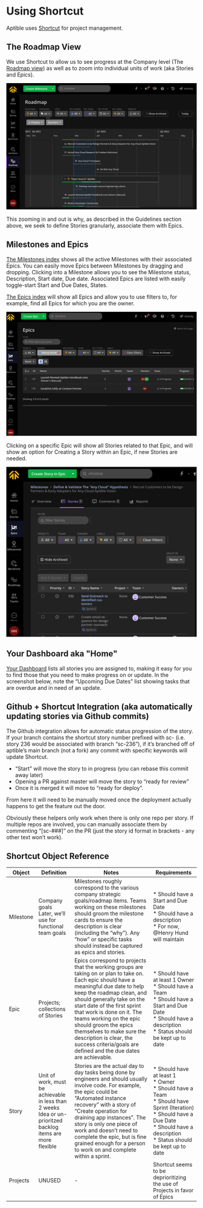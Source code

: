 # Using Shortcut
Aptible uses [Shortcut](https://www.shortcut.com) for project management.

## The Roadmap View
We use Shortcut to allow us to see progress at the Company level (The [Roadmap view](https://app.shortcut.com/aptible/roadmap?view=quarters)) as well as to zoom into individual units of work (aka Stories and Epics).

![Roadmap View](images/shortcut-roadmap.png "Roadmap View")

This zooming in and out is why, as described in the Guidelines section above, we seek to define Stories granularly, associate them with Epics.

## Milestones and Epics
[The Milestones index](https://app.shortcut.com/aptible/milestones) shows all the active Milestones with their associated Epics. You can easily move Epics between Milestones by dragging and dropping. Clicking into a Milestone allows you to see the Milestone status, Description, Start date, Due date. Associated Epics are listed with easily toggle-start Start and Due Dates, States.

[The Epics index](https://app.shortcut.com/aptible/epics) will show all Epics and allow you to use filters to, for example, find all Epics for which you are the owner.

![Filtered Epic Index](images/shortcut-filtered-epic-view.png "Filtered Epic Index")

Clicking on a specific Epic will show all Stories related to that Epic, and will show an option for Creating a Story within an Epic, if new Stories are needed.

![Epic Show](images/shortcut-epic-show-page.png "Epic Show page")

## Your Dashboard aka "Home"
[Your Dashboard](https://app.shortcut.com/aptible/dashboard) lists all stories you are assigned to, making it easy for you to find those that you need to make progress on or update. In the screenshot below, note the “Upcoming Due Dates” list showing tasks that are overdue and in need of an update.

## Github + Shortcut Integration (aka automatically updating stories via Github commits)
The Github integration allows for automatic status progression of the story. If your branch contains the shortcut story number prefixed with sc- (i.e. story 236 would be associated with branch “sc-236”), if it’s branched off of aptible’s main branch (not a fork) any commit with specific keywords will update Shortcut. 
* “Start” will move the story to in progress (you can rebase this commit away later)
* Opening a PR against master will move the story to “ready for review”
* Once it is merged it will move to “ready for deploy”.

From here it will need to be manually moved once the deployment actually happens to get the feature out the door.

Obviously these helpers only work when there is only one repo per story. If multiple repos are involved, you can manually associate them by commenting “[sc-###]” on the PR (just the story id format in brackets - any other text won’t work).

## Shortcut Object Reference
| Object | Definition | Notes | Requirements |
| --- | --- | --- | --- |
| Milestone | Company goals<br> Later, we’ll use for functional team goals |Milestones roughly correspond to the various company strategic goals/roadmap items. Teams working on these milestones should groom the milestone cards to ensure the description is clear (including the “why”). Any “how” or specific tasks should instead be captured as epics and stories. | * Should have a Start and Due Date<br>* Should have a description<br>* For now, @Henry Hund will maintain |
| Epic | Projects; collections of Stories | Epics correspond to projects that the working groups are taking on or plan to take on. Each epic should have a meaningful due date to help keep the roadmap clean, and should generally take on the start date of the first sprint that work is done on it. The teams working on the epic should groom the epics themselves to make sure the description is clear, the success criteria/goals are defined and the due dates are achievable. | * Should have at least 1 Owner<br>* Should have a Team<br>* Should have a Start and Due Date<br>* Should have a description<br>* Status should be kept up to date |
| Story | Unit of work, must be achievable in less than 2 weeks<br>Idea or un-prioritzed backlog items are more flexible | Stories are the actual day to day tasks being done by engineers and should usually involve code. For example, the epic could be “Automated instance recovery” with a story of “Create operation for draining app instances”. The story is only one piece of work and doesn’t need to complete the epic, but is fine grained enough for a person to work on and complete within a sprint. | * Should have at least 1<br>* Owner<br>* Should have a Team<br>* Should have Sprint (Iteration)<br>* Should have a Due Date<br>* Should have a description<br>* Status should be kept up to date |
| Projects | UNUSED | - | Shortcut seems to be deprioritizing the use of Projects in favor of Epics |

